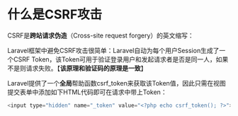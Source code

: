 # 什么是CSRF攻击



CSRF是**跨站请求伪造**（Cross-site request forgery）的英文缩写：

Laravel框架中避免CSRF攻击很简单：Laravel自动为每个用户Session生成了一个CSRF Token，该Token可用于验证登录用户和发起请求者是否是同一人，如果不是则请求失败。【**该原理和验证码的原理是一致**】

Laravel提供了一个**全局**帮助函数csrf_token来获取该Token值，因此只需在视图提交表单中添加如下HTML代码即可在请求中带上Token：

```php
<input type="hidden" name="_token" value="<?php echo csrf_token(); ?>">
```

